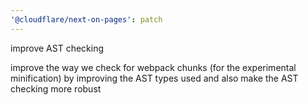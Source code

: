 ```yaml
---
'@cloudflare/next-on-pages': patch
---
```


improve AST checking

improve the way we check for webpack chunks (for the experimental minification) by
improving the AST types used and also make the AST checking more robust